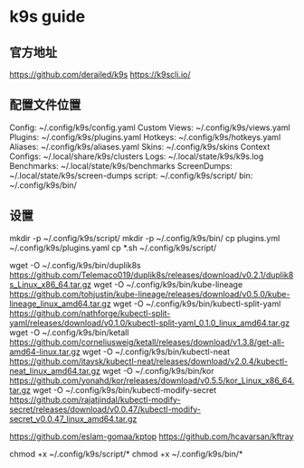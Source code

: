 # k9s guide

## 官方地址
https://github.com/derailed/k9s
https://k9scli.io/

## 配置文件位置
Config:            ~/.config/k9s/config.yaml
Custom Views:      ~/.config/k9s/views.yaml
Plugins:           ~/.config/k9s/plugins.yaml
Hotkeys:           ~/.config/k9s/hotkeys.yaml
Aliases:           ~/.config/k9s/aliases.yaml
Skins:             ~/.config/k9s/skins
Context Configs:   ~/.local/share/k9s/clusters
Logs:              ~/.local/state/k9s/k9s.log
Benchmarks:        ~/.local/state/k9s/benchmarks
ScreenDumps:       ~/.local/state/k9s/screen-dumps
script:            ~/.config/k9s/script/
bin:               ~/.config/k9s/bin/

## 设置
mkdir -p        ~/.config/k9s/script/
mkdir -p        ~/.config/k9s/bin/
cp plugins.yml  ~/.config/k9s/plugins.yaml
cp *.sh         ~/.config/k9s/script/


wget -O  ~/.config/k9s/bin/duplik8s              https://github.com/Telemaco019/duplik8s/releases/download/v0.2.1/duplik8s_Linux_x86_64.tar.gz
wget -O  ~/.config/k9s/bin/kube-lineage          https://github.com/tohjustin/kube-lineage/releases/download/v0.5.0/kube-lineage_linux_amd64.tar.gz
wget -O  ~/.config/k9s/bin/kubectl-split-yaml    https://github.com/nathforge/kubectl-split-yaml/releases/download/v0.1.0/kubectl-split-yaml_0.1.0_linux_amd64.tar.gz
wget -O  ~/.config/k9s/bin/ketall                https://github.com/corneliusweig/ketall/releases/download/v1.3.8/get-all-amd64-linux.tar.gz
wget -O  ~/.config/k9s/bin/kubectl-neat          https://github.com/itaysk/kubectl-neat/releases/download/v2.0.4/kubectl-neat_linux_amd64.tar.gz
wget -O  ~/.config/k9s/bin/kor                   https://github.com/yonahd/kor/releases/download/v0.5.5/kor_Linux_x86_64.tar.gz
wget -O  ~/.config/k9s/bin/kubectl-modify-secret https://github.com/rajatjindal/kubectl-modify-secret/releases/download/v0.0.47/kubectl-modify-secret_v0.0.47_linux_amd64.tar.gz

https://github.com/eslam-gomaa/kptop
https://github.com/hcavarsan/kftray

chmod +x ~/.config/k9s/script/*
chmod +x ~/.config/k9s/bin/*